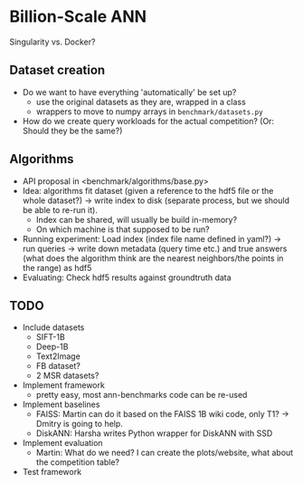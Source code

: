 # Billion-Scale ANN

Singularity vs. Docker?

## Dataset creation

- Do we want to have everything 'automatically' be set up?
  - use the original datasets as they are, wrapped in a class
  - wrappers to move to numpy arrays in `benchmark/datasets.py`
- How do we create query workloads for the actual competition? (Or: Should they be the same?)

## Algorithms

- API proposal in <benchmark/algorithms/base.py>
- Idea: algorithms fit dataset (given a reference to the hdf5 file or the whole dataset?) -> write index to disk (separate process, but we should be able to re-run it).
   - Index can be shared, will usually be build in-memory?
   - On which machine is that supposed to be run?
- Running experiment: Load index (index file name defined in yaml?) -> run queries -> write down metadata (query time etc.) and true answers (what does the algorithm think are the nearest neighbors/the points in the range) as hdf5
- Evaluating: Check hdf5 results against groundtruth data

## TODO

- Include datasets
  - SIFT-1B
  - Deep-1B
  - Text2Image
  - FB dataset?
  - 2 MSR datasets?
- Implement framework
  - pretty easy, most ann-benchmarks code can be re-used
- Implement baselines
   - FAISS: Martin can do it based on the FAISS 1B wiki code, only T1? -> Dmitry is going to help.
   - DiskANN: Harsha writes Python wrapper for DiskANN with SSD
- Implement evaluation
  - Martin: What do we need? I can create the plots/website, what about the competition table?
- Test framework
